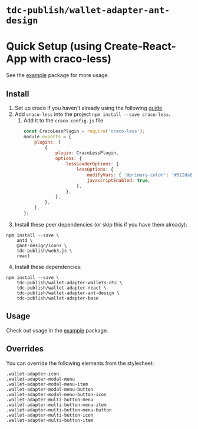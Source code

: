 # `tdc-publish/wallet-adapter-ant-design`

# Quick Setup (using Create-React-App with craco-less)
See the [example](https://github.com/duthanhdl97/tdc-wallet-adapter/tree/master/packages/example) package for more usage.

## Install

1. Set up craco if you haven't already using the following [guide](https://github.com/gsoft-inc/craco/blob/master/packages/craco/README.md#installation).
2. Add `craco-less` into the project `npm install --save craco-less`.
   1. Add it to the `craco.config.js` file
        ```javascript
        const CracoLessPlugin = require('craco-less');
        module.exports = {
            plugins: [
                {
                    plugin: CracoLessPlugin,
                    options: {
                        lessLoaderOptions: {
                            lessOptions: {
                                modifyVars: { '@primary-color': '#512da8' },
                                javascriptEnabled: true,
                            },
                        },
                    },
                },
            ],
        };
        ```
3. Install these peer dependencies (or skip this if you have them already):

```
npm install --save \
    antd \
    @ant-design/icons \
    tdc-publish/web3.js \
    react
```
4. Install these dependencies:

```
npm install --save \
    tdc-publish/wallet-adapter-wallets-dtc \
    tdc-publish/wallet-adapter-react \
    tdc-publish/wallet-adapter-ant-design \
    tdc-publish/wallet-adapter-base
```


## Usage
Check out usage in the [example](https://github.com/duthanhdl97/tdc-wallet-adapter/tree/master/packages/starter/example) package.

## Overrides

You can override the following elements from the stylesheet:

```
.wallet-adapter-icon
.wallet-adapter-modal-menu
.wallet-adapter-modal-menu-item
.wallet-adapter-modal-menu-button
.wallet-adapter-modal-menu-button-icon
.wallet-adapter-multi-button-menu
.wallet-adapter-multi-button-menu-item
.wallet-adapter-multi-button-menu-button
.wallet-adapter-multi-button-icon
.wallet-adapter-multi-button-item
```
